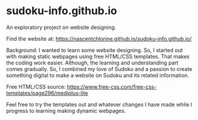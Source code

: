 # sudoku-info.github.io
An exploratory project on website designing.

Find the website at: https://nascentchlorine.github.io/sudoku-info.github.io/

Background: I wanted to learn some website designing. So, I started out with making static webpages using free HTML/CSS templates. That makes the coding work easier. Although, the learning and understanding part comes gradually. So, I combined my love of Sudoku and a passion to create something digital to make a website on Sudoku and its related information.

Free HTML/CSS source: https://www.free-css.com/free-css-templates/page296/mediplus-lite

Feel free to try the templates out and whatever changes I have made while I progress to learning making dynamic webpages.
